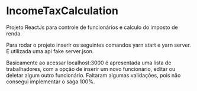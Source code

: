 # IncomeTaxCalculation
Projeto ReactJs para controle de funcionários e calculo do imposto de renda.

Para rodar o projeto inserir os seguintes comandos yarn start e yarn server.
É utilizada uma api fake server.json.

Basicamente ao acessar localhost:3000 é apresentada uma lista de trabalhadores, com a opção de inserir um novo funcionário, 
editar ou deletar algum outro funcionário. Faltaram algumas validações, pois não consegui implementar o saga 100%.
